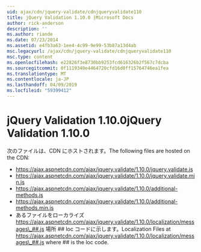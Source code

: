 ```yaml
---
uid: ajax/cdn/jquery-validate/cdnjqueryvalidate110
title: jQuery Validation 1.10.0 |Microsoft Docs
author: rick-anderson
description: ''
ms.author: riande
ms.date: 07/23/2014
ms.assetid: e4fb3a63-1ee4-4c99-9e99-53b87a13d4ab
msc.legacyurl: /ajax/cdn/jquery-validate/cdnjqueryvalidate110
msc.type: content
ms.openlocfilehash: e22826f3e8730bb9253fcd616326b2f567c7dcba
ms.sourcegitcommit: 0f1119340e4464720cfd16d0ff15764746ea1fea
ms.translationtype: MT
ms.contentlocale: ja-JP
ms.lasthandoff: 04/09/2019
ms.locfileid: "59399412"
---
```

# <a name="jquery-validation-1100"></a><span data-ttu-id="862ad-102">jQuery Validation 1.10.0</span><span class="sxs-lookup"><span data-stu-id="862ad-102">jQuery Validation 1.10.0</span></span>

<span data-ttu-id="862ad-103">次のファイルは、CDN にホストされます。</span><span class="sxs-lookup"><span data-stu-id="862ad-103">The following files are hosted on the CDN:</span></span>

- https://ajax.aspnetcdn.com/ajax/jquery.validate/1.10.0/jquery.validate.js
- https://ajax.aspnetcdn.com/ajax/jquery.validate/1.10.0/jquery.validate.min.js
- https://ajax.aspnetcdn.com/ajax/jquery.validate/1.10.0/additional-methods.js
- https://ajax.aspnetcdn.com/ajax/jquery.validate/1.10.0/additional-methods.min.js
- <span data-ttu-id="862ad-104">あるファイルをローカライズ https://ajax.aspnetcdn.com/ajax/jquery.validate/1.10.0/localization/messages\_##.js 場所 ## loc コードに示します。</span><span class="sxs-lookup"><span data-stu-id="862ad-104">Localization Files at https://ajax.aspnetcdn.com/ajax/jquery.validate/1.10.0/localization/messages\_##.js where ## is the loc code.</span></span>
